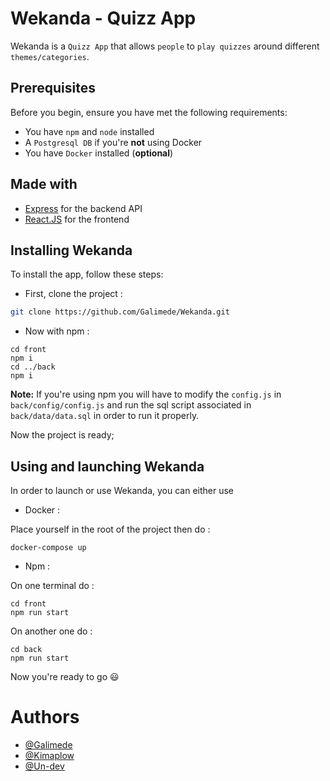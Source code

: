 # Wekanda - Quizz App

Wekanda is a `Quizz App` that allows `people` to `play quizzes` around different
`themes/categories`.



## Prerequisites

Before you begin, ensure you have met the following requirements:
* You have `npm` and `node` installed
* A `Postgresql DB` if you're **not** using Docker
* You have `Docker` installed (**optional**)

## Made with

* [Express](https://expressjs.com/en/) for the backend API
* [React.JS](https://en.reactjs.org) for the frontend

## Installing Wekanda

To install the app, follow these steps:

- First, clone the project : 
```bash 
git clone https://github.com/Galimede/Wekanda.git
```
- Now with npm :
```
cd front
npm i
cd ../back 
npm i
```

**Note:** If you're using npm you will have to modify the `config.js` 
in `back/config/config.js` and run the sql script associated in 
`back/data/data.sql` in order to run it properly.


Now the project is ready; 

## Using and launching Wekanda

In order to launch or use Wekanda, you can either use 

* Docker : 

Place yourself in the root of the project then do :
```
docker-compose up
```

* Npm :

On one terminal do :
```
cd front 
npm run start
```
On another one do :
```
cd back
npm run start
```

Now you're ready to go 😃

# Authors

* [@Galimede](https://github.com/Galimede) 
* [@Kimaplow](https://github.com/Kimaplow) 
* [@Un-dev](https://github.com/Un-dev) 

